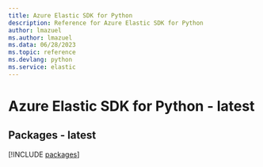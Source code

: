 ```yaml
---
title: Azure Elastic SDK for Python
description: Reference for Azure Elastic SDK for Python
author: lmazuel
ms.author: lmazuel
ms.data: 06/28/2023
ms.topic: reference
ms.devlang: python
ms.service: elastic
---
```

# Azure Elastic SDK for Python - latest
## Packages - latest
[!INCLUDE [packages](elastic-index.md)]